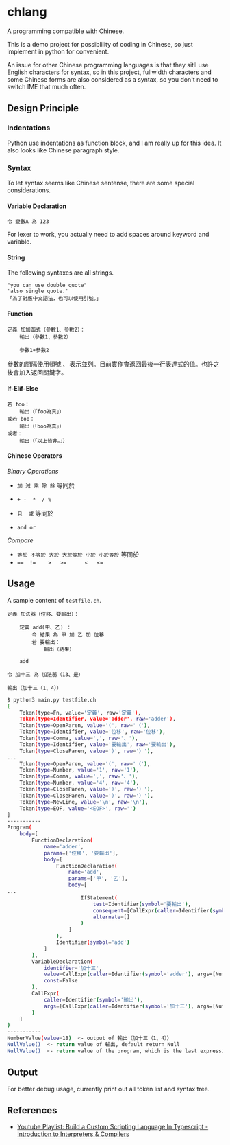 # chlang

A programming compatible with Chinese.

This is a demo project for possiblility of coding in Chinese, so just implement in python for convenient.

An issue for other Chinese programming languages is that they sitll use English characters for syntax, so in this project, fullwidth characters and some Chinese forms are also considered as a syntax, so you don't need to switch IME that much often.

## Design Principle

### Indentations

Python use indentations as function block, and I am really up for this idea. It also looks like Chinese paragraph style.

### Syntax

To let syntax seems like Chinese sentense, there are some special considerations.

#### Variable Declaration

```
令 變數A 為 123
```

For lexer to work, you actually need to add spaces around keyword and variable.

####  String

The following syntaxes are all strings.

```
"you can use double quote"
'also single quote.'
「為了對應中文語法，也可以使用引號。」
```

####  Function

```
定義 加加函式（參數1、參數2）：
    輸出（參數1、參數2）

    參數1+參數2
```

參數的間隔使用頓號 `、` 表示並列。目前實作會返回最後一行表達式的值。也許之後會加入返回關鍵字。

####  If-Elif-Else

```
若 foo：
    輸出（「foo為真」）
或若 boo：
    輸出（「boo為真」）
或者：
    輸出（「以上皆非。」）
```

####  Chinese Operators

*Binary Operations*

- `加 減 乘 除 餘` 等同於
- `+ -  *  / %`

- `且  或` 等同於
- `and or`

*Compare*

- `等於 不等於 大於 大於等於 小於 小於等於` 等同於
- `==  !=    >   >=      <   <=`


## Usage

A sample content of `testfile.ch`.

```
定義 加法器（位移、要輸出）：

    定義 add(甲、乙) ：
        令 結果 為 甲 加 乙 加 位移
        若 要輸出：
            輸出（結果）

    add

令 加十三 為 加法器（13、是）

輸出（加十三（1、4））
```

```bash
$ python3 main.py testfile.ch
[
    Token(type=Fn, value='定義', raw='定義'),
    Token(type=Identifier, value='adder', raw='adder'),
    Token(type=OpenParen, value='(', raw='（'),
    Token(type=Identifier, value='位移', raw='位移'),
    Token(type=Comma, value=',', raw='、'),
    Token(type=Identifier, value='要輸出', raw='要輸出'),
    Token(type=CloseParen, value=')', raw='）'),
...
    Token(type=OpenParen, value='(', raw='（'),
    Token(type=Number, value='1', raw='1'),
    Token(type=Comma, value=',', raw='、'),
    Token(type=Number, value='4', raw='4'),
    Token(type=CloseParen, value=')', raw='）'),
    Token(type=CloseParen, value=')', raw='）'),
    Token(type=NewLine, value='\n', raw='\n'),
    Token(type=EOF, value='<EOF>', raw='')
]
-----------
Program(
    body=[
        FunctionDeclaration(
            name='adder',
            params=['位移', '要輸出'],
            body=[
                FunctionDeclaration(
                    name='add',
                    params=['甲', '乙'],
                    body=[
...
                        IfStatement(
                            test=Identifier(symbol='要輸出'),
                            consequent=[CallExpr(caller=Identifier(symbol='輸出'), args=[Identifier(symbol='結果')])],
                            alternate=[]
                        )
                    ]
                ),
                Identifier(symbol='add')
            ]
        ),
        VariableDeclaration(
            identifier='加十三',
            value=CallExpr(caller=Identifier(symbol='adder'), args=[NumberLiteral(value=13), Identifier(symbol='是')]),
            const=False
        ),
        CallExpr(
            caller=Identifier(symbol='輸出'),
            args=[CallExpr(caller=Identifier(symbol='加十三'), args=[NumberLiteral(value=1), NumberLiteral(value=4)])]
        )
    ]
)
-----------
NumberValue(value=18)  <- output of 輸出（加十三（1、4））
NullValue()  <- return value of 輸出, default return Null
NullValue()  <- return value of the program, which is the last expression.
```

## Output

For better debug usage, currently print out all token list and syntax tree.


## References

- [Youtube Playlist: Build a Custom Scripting Language In Typescript - Introduction to Interpreters & Compilers](https://www.youtube.com/playlist?list=PL_2VhOvlMk4UHGqYCLWc6GO8FaPl8fQTh)
